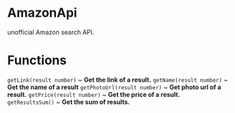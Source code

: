 # AmazonApi
unofficial Amazon search API.

# Functions
<code>getLink(result number)</code> ~ <b>Get the link of a result.</b>
<code>getName(result number)</code> ~ <b>Get the name of a result</b>
<code>getPhotoUrl(result number)</code> ~ <b>Get photo url of a result.</b>
<code>getPrice(result number)</code> ~ <b>Get the price of a result.</b>
<code>getResultsSum()</code> ~ <b>Get the sum of results.</b>
